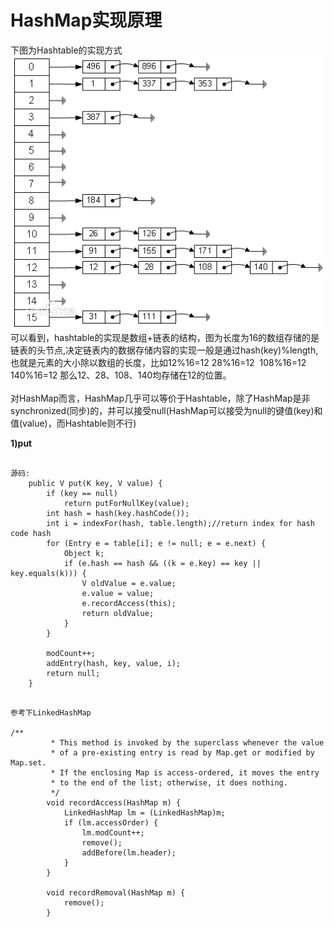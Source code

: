 # HashMap实现原理
下图为Hashtable的实现方式
![](image/hashtable.jpg)
可以看到，hashtable的实现是数组+链表的结构，图为长度为16的数组存储的是链表的头节点,决定链表内的数据存储内容的实现一般是通过hash(key)%length,也就是元素的大小除以数组的长度，比如12%16=12  28%16=12  108%16=12  140%16=12 那么12、28、108、140均存储在12的位置。
<br>
<br>
对HashMap而言，HashMap几乎可以等价于Hashtable，除了HashMap是非synchronized(同步)的，并可以接受null(HashMap可以接受为null的键值(key)和值(value)，而Hashtable则不行)

**1)put**
<pre><code>
源码:
    public V put(K key, V value) {
        if (key == null)
            return putForNullKey(value);
        int hash = hash(key.hashCode());
        int i = indexFor(hash, table.length);//return index for hash code hash
        for (Entry<K,V> e = table[i]; e != null; e = e.next) {
            Object k;
            if (e.hash == hash && ((k = e.key) == key || key.equals(k))) {
                V oldValue = e.value;
                e.value = value;
                e.recordAccess(this);
                return oldValue;
            }
        }

        modCount++;
        addEntry(hash, key, value, i);
        return null;
    }
</code></pre>

<pre><code>
参考下LinkedHashMap 

/** 
         * This method is invoked by the superclass whenever the value 
         * of a pre-existing entry is read by Map.get or modified by Map.set. 
         * If the enclosing Map is access-ordered, it moves the entry 
         * to the end of the list; otherwise, it does nothing. 
         */ 
        void recordAccess(HashMap<K,V> m) { 
            LinkedHashMap<K,V> lm = (LinkedHashMap<K,V>)m; 
            if (lm.accessOrder) { 
                lm.modCount++; 
                remove(); 
                addBefore(lm.header); 
            } 
        } 

        void recordRemoval(HashMap<K,V> m) { 
            remove(); 
        } 
</code></pre>
